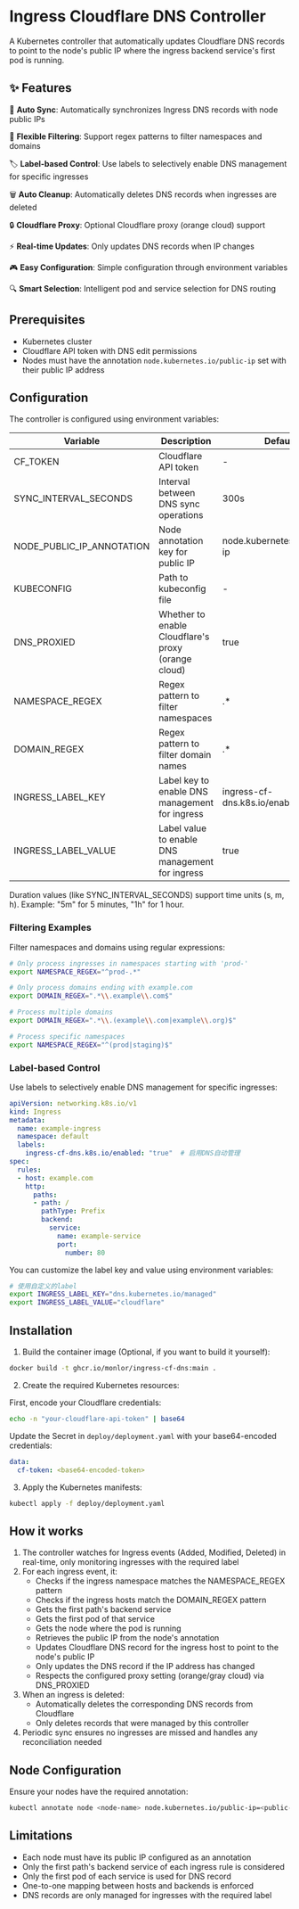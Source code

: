# Ingress Cloudflare DNS Controller

A Kubernetes controller that automatically updates Cloudflare DNS records to point to the node's public IP where the ingress backend service's first pod is running.

## ✨ Features

🔄 **Auto Sync**: Automatically synchronizes Ingress DNS records with node public IPs

🎯 **Flexible Filtering**: Support regex patterns to filter namespaces and domains

🏷️ **Label-based Control**: Use labels to selectively enable DNS management for specific ingresses

🗑️ **Auto Cleanup**: Automatically deletes DNS records when ingresses are deleted

🔒 **Cloudflare Proxy**: Optional Cloudflare proxy (orange cloud) support

⚡️ **Real-time Updates**: Only updates DNS records when IP changes

🎮 **Easy Configuration**: Simple configuration through environment variables

🔍 **Smart Selection**: Intelligent pod and service selection for DNS routing

## Prerequisites

- Kubernetes cluster
- Cloudflare API token with DNS edit permissions
- Nodes must have the annotation `node.kubernetes.io/public-ip` set with their public IP address

## Configuration

The controller is configured using environment variables:

| Variable | Description | Default | Required |
|----------|-------------|---------|----------|
| CF_TOKEN | Cloudflare API token | - | Yes |
| SYNC_INTERVAL_SECONDS | Interval between DNS sync operations | 300s | No |
| NODE_PUBLIC_IP_ANNOTATION | Node annotation key for public IP | node.kubernetes.io/public-ip | No |
| KUBECONFIG | Path to kubeconfig file | - | No |
| DNS_PROXIED | Whether to enable Cloudflare's proxy (orange cloud) | true | No |
| NAMESPACE_REGEX | Regex pattern to filter namespaces | .* | No |
| DOMAIN_REGEX | Regex pattern to filter domain names | .* | No |
| INGRESS_LABEL_KEY | Label key to enable DNS management for ingress | ingress-cf-dns.k8s.io/enabled | No |
| INGRESS_LABEL_VALUE | Label value to enable DNS management for ingress | true | No |

Duration values (like SYNC_INTERVAL_SECONDS) support time units (s, m, h).
Example: "5m" for 5 minutes, "1h" for 1 hour.

### Filtering Examples

Filter namespaces and domains using regular expressions:

```bash
# Only process ingresses in namespaces starting with 'prod-'
export NAMESPACE_REGEX="^prod-.*"

# Only process domains ending with example.com
export DOMAIN_REGEX=".*\\.example\\.com$"

# Process multiple domains
export DOMAIN_REGEX=".*\\.(example\\.com|example\\.org)$"

# Process specific namespaces
export NAMESPACE_REGEX="^(prod|staging)$"
```

### Label-based Control

Use labels to selectively enable DNS management for specific ingresses:

```yaml
apiVersion: networking.k8s.io/v1
kind: Ingress
metadata:
  name: example-ingress
  namespace: default
  labels:
    ingress-cf-dns.k8s.io/enabled: "true"  # 启用DNS自动管理
spec:
  rules:
  - host: example.com
    http:
      paths:
      - path: /
        pathType: Prefix
        backend:
          service:
            name: example-service
            port:
              number: 80
```

You can customize the label key and value using environment variables:

```bash
# 使用自定义的label
export INGRESS_LABEL_KEY="dns.kubernetes.io/managed"
export INGRESS_LABEL_VALUE="cloudflare"
```

## Installation

1. Build the container image (Optional, if you want to build it yourself):
```bash
docker build -t ghcr.io/monlor/ingress-cf-dns:main .
```

2. Create the required Kubernetes resources:

First, encode your Cloudflare credentials:
```bash
echo -n "your-cloudflare-api-token" | base64
```

Update the Secret in `deploy/deployment.yaml` with your base64-encoded credentials:
```yaml
data:
  cf-token: <base64-encoded-token>
```

3. Apply the Kubernetes manifests:
```bash
kubectl apply -f deploy/deployment.yaml
```

## How it works

1. The controller watches for Ingress events (Added, Modified, Deleted) in real-time, only monitoring ingresses with the required label
2. For each ingress event, it:
   - Checks if the ingress namespace matches the NAMESPACE_REGEX pattern
   - Checks if the ingress hosts match the DOMAIN_REGEX pattern
   - Gets the first path's backend service
   - Gets the first pod of that service
   - Gets the node where the pod is running
   - Retrieves the public IP from the node's annotation
   - Updates Cloudflare DNS record for the ingress host to point to the node's public IP
   - Only updates the DNS record if the IP address has changed
   - Respects the configured proxy setting (orange/gray cloud) via DNS_PROXIED
3. When an ingress is deleted:
   - Automatically deletes the corresponding DNS records from Cloudflare
   - Only deletes records that were managed by this controller
4. Periodic sync ensures no ingresses are missed and handles any reconciliation needed

## Node Configuration

Ensure your nodes have the required annotation:
```bash
kubectl annotate node <node-name> node.kubernetes.io/public-ip=<public-ip-address>
```

## Limitations

- Each node must have its public IP configured as an annotation
- Only the first path's backend service of each ingress rule is considered
- Only the first pod of each service is used for DNS record
- One-to-one mapping between hosts and backends is enforced
- DNS records are only managed for ingresses with the required label 